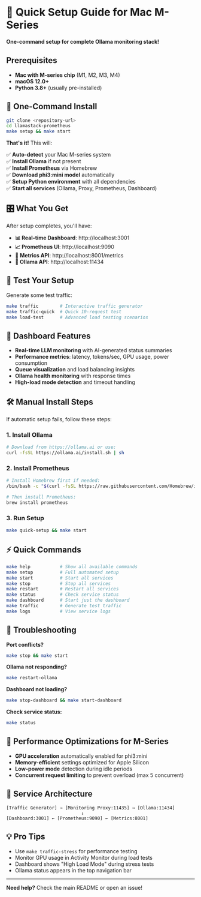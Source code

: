 # 🚀 Quick Setup Guide for Mac M-Series

**One-command setup for complete Ollama monitoring stack!**

## Prerequisites

- **Mac with M-series chip** (M1, M2, M3, M4)
- **macOS 12.0+**
- **Python 3.8+** (usually pre-installed)

## 🎯 One-Command Install

```bash
git clone <repository-url>
cd llamastack-prometheus
make setup && make start
```

**That's it!** This will:

✅ **Auto-detect** your Mac M-series system  
✅ **Install Ollama** if not present  
✅ **Install Prometheus** via Homebrew  
✅ **Download phi3:mini model** automatically  
✅ **Setup Python environment** with all dependencies  
✅ **Start all services** (Ollama, Proxy, Prometheus, Dashboard)  

## 🎛️ What You Get

After setup completes, you'll have:

- **📊 Real-time Dashboard**: http://localhost:3001
- **📈 Prometheus UI**: http://localhost:9090  
- **🔧 Metrics API**: http://localhost:8001/metrics
- **🤖 Ollama API**: http://localhost:11434

## 🧪 Test Your Setup

Generate some test traffic:

```bash
make traffic        # Interactive traffic generator
make traffic-quick  # Quick 10-request test
make load-test      # Advanced load testing scenarios
```

## 📱 Dashboard Features

- **Real-time LLM monitoring** with AI-generated status summaries
- **Performance metrics**: latency, tokens/sec, GPU usage, power consumption
- **Queue visualization** and load balancing insights
- **Ollama health monitoring** with response times
- **High-load mode detection** and timeout handling

## 🛠️ Manual Install Steps

If automatic setup fails, follow these steps:

### 1. Install Ollama
```bash
# Download from https://ollama.ai or use:
curl -fsSL https://ollama.ai/install.sh | sh
```

### 2. Install Prometheus
```bash
# Install Homebrew first if needed:
/bin/bash -c "$(curl -fsSL https://raw.githubusercontent.com/Homebrew/install/HEAD/install.sh)"

# Then install Prometheus:
brew install prometheus
```

### 3. Run Setup
```bash
make quick-setup && make start
```

## ⚡ Quick Commands

```bash
make help           # Show all available commands
make setup          # Full automated setup
make start          # Start all services
make stop           # Stop all services  
make restart        # Restart all services
make status         # Check service status
make dashboard      # Start just the dashboard
make traffic        # Generate test traffic
make logs           # View service logs
```

## 🔧 Troubleshooting

**Port conflicts?**
```bash
make stop && make start
```

**Ollama not responding?**
```bash
make restart-ollama
```

**Dashboard not loading?**
```bash
make stop-dashboard && make start-dashboard
```

**Check service status:**
```bash
make status
```

## 🎯 Performance Optimizations for M-Series

- **GPU acceleration** automatically enabled for phi3:mini
- **Memory-efficient** settings optimized for Apple Silicon
- **Low-power mode** detection during idle periods
- **Concurrent request limiting** to prevent overload (max 5 concurrent)

## 🚦 Service Architecture

```
[Traffic Generator] → [Monitoring Proxy:11435] → [Ollama:11434]
                            ↓
[Dashboard:3001] ← [Prometheus:9090] ← [Metrics:8001]
```

## 💡 Pro Tips

- Use `make traffic-stress` for performance testing
- Monitor GPU usage in Activity Monitor during load tests
- Dashboard shows "High Load Mode" during stress tests
- Ollama status appears in the top navigation bar

---

**Need help?** Check the main README or open an issue!